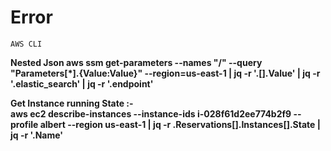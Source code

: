 # Error


`AWS CLI`

<b>Nested Json<b>
aws ssm get-parameters --names "/<name>" --query "Parameters[*].{Value:Value}" --region=us-east-1 | jq -r '.[].Value' | jq -r '.elastic_search' | jq -r '.endpoint'
  
Get Instance running State :-   
aws ec2 describe-instances   --instance-ids i-028f61d2ee774b2f9   --profile albert   --region us-east-1 |  jq -r .Reservations[].Instances[].State | jq -r '.Name'
